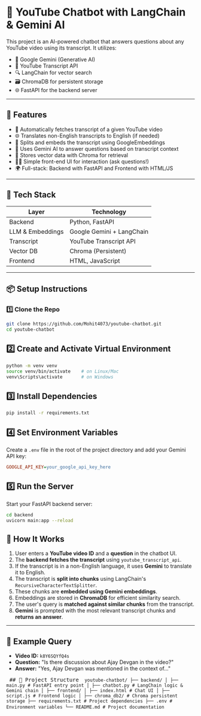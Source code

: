 # 🎥 YouTube Chatbot with LangChain & Gemini AI

This project is an AI-powered chatbot that answers questions about any YouTube video using its transcript. It utilizes:
- 🧠 Google Gemini (Generative AI)
- 🧾 YouTube Transcript API
- 🔍 LangChain for vector search
- 🗃️ ChromaDB for persistent storage
- 🌐 FastAPI for the backend server

---

## 🚀 Features

- 🔎 Automatically fetches transcript of a given YouTube video
- 🌐 Translates non-English transcripts to English (if needed)
- 🧱 Splits and embeds the transcript using GoogleEmbeddings
- 🧠 Uses Gemini AI to answer questions based on transcript context
- 💾 Stores vector data with Chroma for retrieval
- 🧑‍💻 Simple front-end UI for interaction (ask questions!)
- 🌍 Full-stack: Backend with FastAPI and Frontend with HTML/JS

---

## 🧰 Tech Stack

| Layer         | Technology              |
|--------------|--------------------------|
| Backend       | Python, FastAPI         |
| LLM & Embeddings | Google Gemini + LangChain |
| Transcript    | YouTube Transcript API |
| Vector DB     | Chroma (Persistent)     |
| Frontend      | HTML, JavaScript        |

---

## 📦 Setup Instructions

### 1️⃣ Clone the Repo
```bash
git clone https://github.com/Mohit4073/youtube-chatbot.git
cd youtube-chatbot
```

## 2️⃣ Create and Activate Virtual Environment

```bash
python -m venv venv
source venv/bin/activate    # on Linux/Mac
venv\Scripts\activate       # on Windows
```

## 3️⃣ Install Dependencies

```bash
pip install -r requirements.txt
```

## 4️⃣ Set Environment Variables

Create a `.env` file in the root of the project directory and add your Gemini API key:

```ini
GOOGLE_API_KEY=your_google_api_key_here
```

## 5️⃣ Run the Server

Start your FastAPI backend server:

```bash
cd backend
uvicorn main:app --reload
```

## 💬 How It Works

1. User enters a **YouTube video ID** and a **question** in the chatbot UI.
2. The **backend fetches the transcript** using `youtube_transcript_api`.
3. If the transcript is in a non-English language, it uses **Gemini** to translate it to English.
4. The transcript is **split into chunks** using LangChain's `RecursiveCharacterTextSplitter`.
5. These chunks are **embedded using Gemini embeddings**.
6. Embeddings are stored in **ChromaDB** for efficient similarity search.
7. The user's query is **matched against similar chunks** from the transcript.
8. **Gemini** is prompted with the most relevant transcript chunks and **returns an answer**.

---

## 🧪 Example Query

- **Video ID:** `k8Y6SQYfQ4s`  
- **Question:** "Is there discussion about Ajay Devgan in the video?"  
- **Answer:** "Yes, Ajay Devgan was mentioned in the context of..."

<pre> ## 📂 Project Structure <code> youtube-chatbot/ ├── backend/ │ ├── main.py # FastAPI entry point │ ├── chatbot.py # LangChain logic & Gemini chain │ ├── frontend/ │ ├── index.html # Chat UI │ ├── script.js # Frontend logic │ ├── chroma_db2/ # Chroma persistent storage ├── requirements.txt # Project dependencies ├── .env # Environment variables └── README.md # Project documentation </code> </pre>

